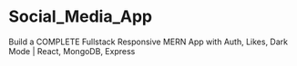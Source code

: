 # Social_Media_App
Build a COMPLETE Fullstack Responsive MERN App with Auth, Likes, Dark Mode | React, MongoDB, Express
